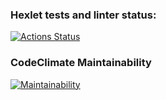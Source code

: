 ### Hexlet tests and linter status:
[![Actions Status](https://github.com/zzpillau/frontend-project-11/actions/workflows/hexlet-check.yml/badge.svg)](https://github.com/zzpillau/frontend-project-11/actions)

### CodeClimate Maintainability
[![Maintainability](https://api.codeclimate.com/v1/badges/b2829be524728e2d91cf/maintainability)](https://codeclimate.com/github/zzpillau/frontend-project-11/maintainability)

